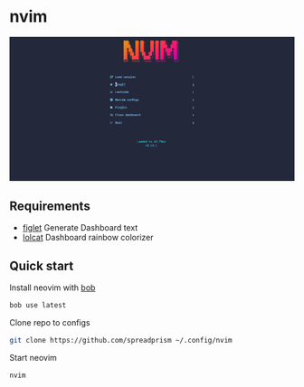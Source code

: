 # nvim
![dashboard](./docs/dashboard.png)
## Requirements
- [figlet](https://github.com/cmatsuoka/figlet) Generate Dashboard text
- [lolcat](https://github.com/busyloop/lolcat) Dashboard rainbow colorizer
## Quick start
Install neovim with [bob](https://github.com/MordechaiHadad/bob)
```sh
bob use latest
```
Clone repo to configs
```sh
git clone https://github.com/spreadprism ~/.config/nvim
```
Start neovim
```
nvim
```
